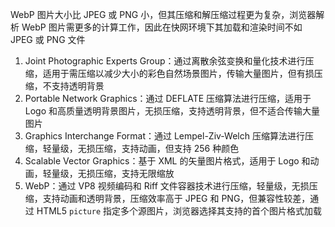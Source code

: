 WebP 图片大小比 JPEG 或 PNG 小，但其压缩和解压缩过程更为复杂，浏览器解析 WebP 图片需更多的计算工作，因此在快网环境下其加载和渲染时间不如 JPEG 或 PNG 文件

1. Joint Photographic Experts Group：通过离散余弦变换和量化技术进行压缩，适用于需压缩以减少大小的彩色自然场景图片，传输大量图片，但有损压缩，不支持透明背景
2. Portable Network Graphics：通过 DEFLATE 压缩算法进行压缩，适用于 Logo 和高质量透明背景图片，无损压缩，支持透明背景，但不适合传输大量图片
3. Graphics Interchange Format：通过 Lempel-Ziv-Welch 压缩算法进行压缩，轻量级，无损压缩，支持动画，但支持 256 种颜色
4. Scalable Vector Graphics：基于 XML 的矢量图片格式，适用于 Logo 和动画，轻量级，无损压缩，支持无限缩放
5. WebP：通过 VP8 视频编码和 Riff 文件容器技术进行压缩，轻量级，无损压缩，支持动画和透明背景，压缩效率高于 JPEG 和 PNG，但兼容性较差，通过 HTML5 `picture` 指定多个源图片，浏览器选择其支持的首个图片格式加载

